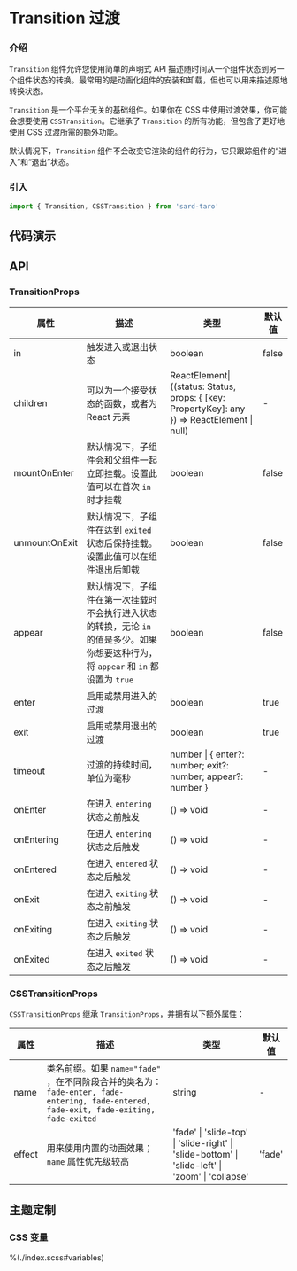 # Transition 过渡

### 介绍

`Transition` 组件允许您使用简单的声明式 API 描述随时间从一个组件状态到另一个组件状态的转换。最常用的是动画化组件的安装和卸载，但也可以用来描述原地转换状态。

`Transition` 是一个平台无关的基础组件。如果你在 CSS 中使用过渡效果，你可能会想要使用 `CSSTransition`。它继承了 `Transition` 的所有功能，但包含了更好地使用 CSS 过渡所需的额外功能。

默认情况下，`Transition` 组件不会改变它渲染的组件的行为，它只跟踪组件的“进入”和“退出”状态。

### 引入

```js
import { Transition, CSSTransition } from 'sard-taro'
```

## 代码演示

## API

### TransitionProps

| 属性          | 描述                                                                                                                                  | 类型                                                                                          | 默认值 |
| ------------- | ------------------------------------------------------------------------------------------------------------------------------------- | --------------------------------------------------------------------------------------------- | ------ |
| in            | 触发进入或退出状态                                                                                                                    | boolean                                                                                       | false  |
| children      | 可以为一个接受状态的函数，或者为 React 元素                                                                                           | ReactElement\| ((status: Status, props: { [key: PropertyKey]: any }) => ReactElement \| null) | -      |
| mountOnEnter  | 默认情况下，子组件会和父组件一起立即挂载。设置此值可以在首次 `in` 时才挂载                                                            | boolean                                                                                       | false  |
| unmountOnExit | 默认情况下，子组件在达到 `exited` 状态后保持挂载。设置此值可以在组件退出后卸载                                                        | boolean                                                                                       | false  |
| appear        | 默认情况下，子组件在第一次挂载时不会执行进入状态的转换，无论 `in` 的值是多少。如果你想要这种行为，将 `appear` 和 `in` 都设置为 `true` | boolean                                                                                       | false  |
| enter         | 启用或禁用进入的过渡                                                                                                                  | boolean                                                                                       | true   |
| exit          | 启用或禁用退出的过渡                                                                                                                  | boolean                                                                                       | true   |
| timeout       | 过渡的持续时间，单位为毫秒                                                                                                            | number \| { enter?: number; exit?: number; appear?: number }                                  | -      |
| onEnter       | 在进入 `entering` 状态之前触发                                                                                                        | () => void                                                                                    | -      |
| onEntering    | 在进入 `entering` 状态之后触发                                                                                                        | () => void                                                                                    | -      |
| onEntered     | 在进入 `entered` 状态之后触发                                                                                                         | () => void                                                                                    | -      |
| onExit        | 在进入 `exiting` 状态之前触发                                                                                                         | () => void                                                                                    | -      |
| onExiting     | 在进入 `exiting` 状态之后触发                                                                                                         | () => void                                                                                    | -      |
| onExited      | 在进入 `exited` 状态之后触发                                                                                                          | () => void                                                                                    | -      |

### CSSTransitionProps

`CSSTransitionProps` 继承 `TransitionProps`，并拥有以下额外属性：

| 属性   | 描述                                                                                                                                   | 类型                                                                                             | 默认值 |
| ------ | -------------------------------------------------------------------------------------------------------------------------------------- | ------------------------------------------------------------------------------------------------ | ------ |
| name   | 类名前缀。如果 `name="fade"` ，在不同阶段合并的类名为：`fade-enter, fade-entering, fade-entered, fade-exit, fade-exiting, fade-exited` | string                                                                                           | -      |
| effect | 用来使用内置的动画效果；`name` 属性优先级较高                                                                                          | 'fade' \| 'slide-top' \| 'slide-right' \| 'slide-bottom' \| 'slide-left' \| 'zoom' \| 'collapse' | 'fade' |

## 主题定制

### CSS 变量

%(./index.scss#variables)
